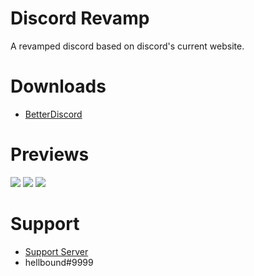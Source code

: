 # Discord Revamp
A revamped discord based on discord's current website.

# Downloads
- [BetterDiscord](https://betterdiscord.net/ghdl?id=3316)

# Previews
<img src="https://i.imgur.com/9OccKsz.png"/>
<img src="https://i.imgur.com/6xEH9hS.png"/>
<img src="https://i.imgur.com/ZxIFZPb.png"/>

# Support 
- [Support Server](https://discord.gg/pCc7q4Z)
- hellbound#9999 

